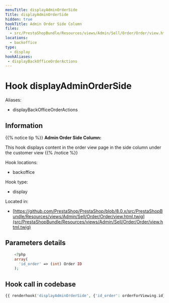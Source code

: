 ```yaml
---
menuTitle: displayAdminOrderSide
Title: displayAdminOrderSide
hidden: true
hookTitle: Admin Order Side Column
files:
  - src/PrestaShopBundle/Resources/views/Admin/Sell/Order/Order/view.html.twig
locations:
  - backoffice
type:
  - display
hookAliases:
 - displayBackOfficeOrderActions
---
```


# Hook displayAdminOrderSide

Aliases: 
 - displayBackOfficeOrderActions



## Information

{{% notice tip %}}
**Admin Order Side Column:** 

This hook displays content in the order view page in the side column under the customer view
{{% /notice %}}

Hook locations: 
  - backoffice

Hook type: 
  - display

Located in: 
  - [https://github.com/PrestaShop/PrestaShop/blob/8.0.x/src/PrestaShopBundle/Resources/views/Admin/Sell/Order/Order/view.html.twig](src/PrestaShopBundle/Resources/views/Admin/Sell/Order/Order/view.html.twig)

## Parameters details

```php
    <?php
    array(
      'id_order' => (int) Order ID
    );
```

## Hook call in codebase

```php
{{ renderhook('displayAdminOrderSide', {'id_order': orderForViewing.id}) }}
```